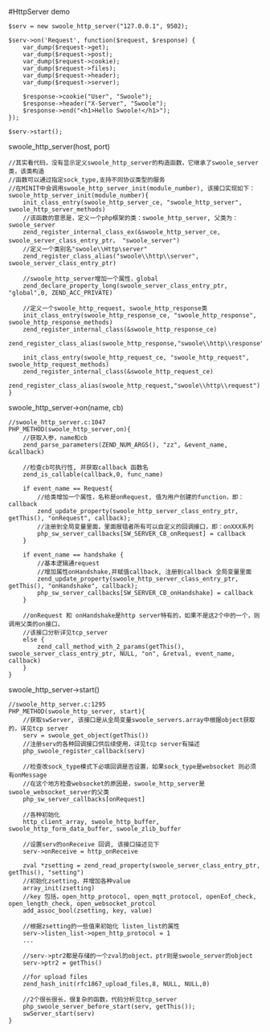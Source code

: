 #HttpServer demo

    $serv = new swoole_http_server("127.0.0.1", 9502);

    $serv->on('Request', function($request, $response) {
        var_dump($request->get);
        var_dump($request->post);
        var_dump($request->cookie);
        var_dump($request->files);
        var_dump($request->header);
        var_dump($request->server);

        $response->cookie("User", "Swoole");
        $response->header("X-Server", "Swoole");
        $response->end("<h1>Hello Swoole!</h1>");
    });

    $serv->start();

swoole_http_server(host, port)

    //其实看代码，没有显示定义swoole_http_server的构造函数，它继承了swoole_server类，该类构造
    //函数可以通过指定sock_type,支持不同协议类型的服务
    //在MINIT中会调用swoole_http_server_init(module_number), 该接口实现如下：
    swoole_http_server_init(module_number){
        init_class_entry(swoole_http_server_ce, "swoole_http_server", swoole_http_server_methods)
        //该函数的意思是，定义一个php框架的类：swoole_http_server, 父类为：swoole_server
        zend_register_internal_class_ex(&swoole_http_server_ce, swoole_server_class_entry_ptr， "swoole_server")
        //定义一个类别名"swoole\\Http\server"
        zend_register_class_alias("swoole\\http\\server", swoole_server_class_entry_ptr)

        //swoole_http_server增加一个属性，global
        zend_declare_property_long(swoole_server_class_entry_ptr, "global",0, ZEND_ACC_PRIVATE)

        //定义一个swoole_http_request, swoole_http_response类
        init_class_entry(swoole_http_response_ce, "swoole_http_response", swoole_http_response_methods)
        zend_register_internal_class(&swoole_http_response_ce)
        zend_register_class_alias(swoole_http_response,"swoole\\http\\response")

        init_class_entry(swoole_http_request_ce, "swoole_http_request", swoole_http_request_methods)
        zend_register_internal_class(&swoole_http_request_ce)
        zend_register_class_alias(swoole_http_request,"swoole\\http\\request")
    }

swoole_http_server->on(name, cb)

    //swoole_http_server.c:1047
    PHP_METHOD(swoole_http_server,on){
        //获取入参，name和cb
        zend_parse_parameters(ZEND_NUM_ARGS(), "zz", &event_name, &callback)

        //检查cb可执行性, 并获取callback 函数名
        zend_is_callable(callback,0, func_name)

        if event_name == Request{
            //给类增加一个属性，名称是onRequest, 值为用户创建的function，即：callback
            zend_update_property(swoole_http_server_class_entry_ptr, getThis(), "onRequest", callback);
            //注册到全局变量里面，里面报错者所有可以自定义的回调接口，即：onXXX系列
            php_sw_server_callbacks[SW_SERVER_CB_onRequest] = callback
        }

        if event_name == handshake {
            //基本逻辑通request
            //增加属性onHandshake,并赋值callback, 注册到callback 全局变量里面
            zend_update_property(swoole_http_server_class_entry_ptr, getThis(), "onHandshake", callback);
            php_sw_server_callbacks[SW_SERVER_CB_onHandshake] = callback
        }

        //onRequest 和 onHandshake是http server特有的，如果不是这2个中的一个，则调用父类的on接口，
        //该接口分析详见tcp_server
        else {
            zend_call_method_with_2_params(getThis(), swoole_server_class_entry_ptr, NULL, "on", &retval, event_name, callback)
        }
    }

swoole_http_server->start()

    //swoole_http_server.c:1295
    PHP_METHOD(swoole_http_server, start){
        //获取swServer, 该接口是从全局变量swoole_servers.array中根据object获取的，详见tcp server
        serv = swoole_get_object(getThis())
        //注册serv的各种回调接口供后续使用，详见tcp server有描述
        php_swoole_register_callback(serv)

        //检查改sock_type模式下必填回调是否设置，如果sock_type是websocket 则必须有onMessage
        //在这个地方检查websocket的原因是，swoole_http_server是swoole_websocket_server的父类
        php_sw_server_callbacks[onRequest]

        //各种初始化
        http_client_array, swoole_http_buffer, swoole_http_form_data_buffer, swoole_zlib_buffer

        //设置serv的onReceive 回调, 该接口描述见下
        serv->onReceive = http_onReceive

        zval *zsetting = zend_read_property(swoole_server_class_entry_ptr, getThis(), "setting")
        //初始化zsetting，并增加各种value
        array_init(zsetting)
        //key 包括，open_http_protocol, open_mqtt_protocol, openEof_check, open_length_check, open_websocket_protcol
        add_assoc_bool(zsetting, key, value)

        //根据zsetting的一些值来初始化 listen_list的属性
        serv->listen_list->open_http_protocol = 1
        ...

        //serv->ptr2都是存储的一个zval的object，ptr则是swoole_server的object
        serv->ptr2 = getThis()

        //for upload files
        zend_hash_init(rfc1867_upload_files,8, NULL, NULL,0)

        //2个很长很长，很复杂的函数，代码分析见tcp_server
        php_swoole_server_before_start(serv, getThis());
        swServer_start(serv)
    }
